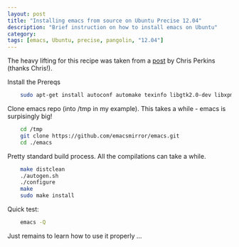 ```yaml
---
layout: post
title: "Installing emacs from source on Ubuntu Precise 12.04"
description: "Brief instruction on how to install emacs on Ubuntu"
category: 
tags: [emacs, Ubuntu, precise, pangolin, "12.04"]
---
```



The heavy lifting for this recipe was taken from a [post](http://chrisperkins.blogspot.co.uk/2011/07/building-emacs-24.html) by Chris Perkins (thanks Chris!).

Install the Prereqs

``` bash
	sudo apt-get install autoconf automake texinfo libgtk2.0-dev libxpm-dev libjpeg-dev libgif-dev libtiff4-dev libncurses5 libncurses5-dev
```

Clone emacs repo (into /tmp in my example).  This takes a while - emacs is surpisingly big!

``` bash
	cd /tmp
	git clone https://github.com/emacsmirror/emacs.git
	cd ./emacs
```

Pretty standard build process. All the compilations can take a while.

``` bash
	make distclean
	./autogen.sh
	./configure
	make
	sudo make install
```

Quick test:

``` bash
	emacs -Q
```

Just remains to learn how to use it properly ...
